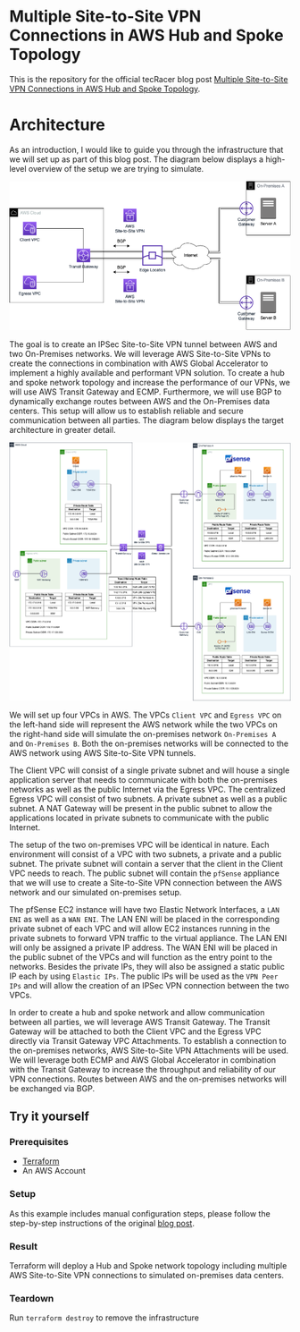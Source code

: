 # Multiple Site-to-Site VPN Connections in AWS Hub and Spoke Topology

This is the repository for the official tecRacer blog post [Multiple Site-to-Site VPN Connections in AWS Hub and Spoke Topology](https://www.tecracer.com/blog/2023/08/multiple-site-to-site-vpn-connections-in-aws-hub-and-spoke-topology.html).

# Architecture

As an introduction, I would like to guide you through the infrastructure that we will set up as part of this blog post. The diagram below displays a high-level overview of the setup we are trying to simulate.

![Overview](media/architecture-overview.png)

The goal is to create an IPSec Site-to-Site VPN tunnel between AWS and two On-Premises networks. We will leverage AWS Site-to-Site VPNs to create the connections in combination with AWS Global Accelerator to implement a highly available and performant VPN solution. To create a hub and spoke network topology and increase the performance of our VPNs, we will use AWS Transit Gateway and ECMP. Furthermore, we will use BGP to dynamically exchange routes between AWS and the On-Premises data centers. This setup will allow us to establish reliable and secure communication between all parties. The diagram below displays the target architecture in greater detail.

![Architecture](media/architecture.png)

We will set up four VPCs in AWS. The VPCs `Client VPC` and `Egress VPC` on the left-hand side will represent the AWS network while the two VPCs on the right-hand side will simulate the on-premises network `On-Premises A` and `On-Premises B`. Both the on-premises networks will be connected to the AWS network using AWS Site-to-Site VPN tunnels.

The Client VPC will consist of a single private subnet and will house a single application server that needs to communicate with both the on-premises networks as well as the public Internet via the Egress VPC. The centralized Egress VPC will consist of two subnets. A private subnet as well as a public subnet. A NAT Gateway will be present in the public subnet to allow the applications located in private subnets to communicate with the public Internet. 

The setup of the two on-premises VPC will be identical in nature. Each environment will consist of a VPC with two subnets, a private and a public subnet. The private subnet will contain a server that the client in the Client VPC needs to reach. The public subnet will contain the `pfSense` appliance that we will use to create a Site-to-Site VPN connection between the AWS network and our simulated on-premises setup.

The pfSense EC2 instance will have two Elastic Network Interfaces, a `LAN ENI` as well as a `WAN ENI`. The LAN ENI will be placed in the corresponding private subnet of each VPC and will allow EC2 instances running in the private subnets to forward VPN traffic to the virtual appliance. The LAN ENI will only be assigned a private IP address. The WAN ENI will be placed in the public subnet of the VPCs and will function as the entry point to the networks. Besides the private IPs, they will also be assigned a static public IP each by using `Elastic IPs`. The public IPs will be used as the `VPN Peer IPs` and will allow the creation of an IPSec VPN connection between the two VPCs.

In order to create a hub and spoke network and allow communication between all parties, we will leverage AWS Transit Gateway. The Transit Gateway will be attached to both the Client VPC and the Egress VPC directly via Transit Gateway VPC Attachments. To establish a connection to the on-premises networks, AWS Site-to-Site VPN Attachments will be used. We will leverage both ECMP and AWS Global Accelerator in combination with the Transit Gateway to increase the throughput and reliability of our VPN connections. Routes between AWS and the on-premises networks will be exchanged via BGP.

## Try it yourself

### Prerequisites

- [Terraform](https://developer.hashicorp.com/terraform/downloads)
- An AWS Account

### Setup

As this example includes manual configuration steps, please follow the step-by-step instructions of the original [blog post](https://www.tecracer.com/blog/2023/08/multiple-site-to-site-vpn-connections-in-aws-hub-and-spoke-topology.html).

### Result

Terraform will deploy a Hub and Spoke network topology including multiple AWS Site-to-Site VPN connections to simulated on-premises data centers.

### Teardown

Run `terraform destroy` to remove the infrastructure
